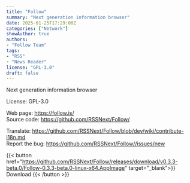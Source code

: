 ```yaml
---
title: "Follow"
summary: "Next generation information browser"
date: 2025-01-25T17:29:00Z
categories: ["Network"]
showAuthor: true
authors:
- "Follow Team"
tags: 
- "RSS"
- "News Reader"
license: "GPL-3.0"
draft: false
---
```


Next generation information browser

License: GPL-3.0

Web page: <https://follow.is/>  
Source code: <https://github.com/RSSNext/Follow/>

Translate: <https://github.com/RSSNext/Follow/blob/dev/wiki/contribute-i18n.md>  
Report the bug: <https://github.com/RSSNext/Follow//issues/new>  

{{< button href="https://github.com/RSSNext/Follow/releases/download/v0.3.3-beta.0/Follow-0.3.3-beta.0-linux-x64.AppImage" target="_blank">}}
Download
{{< /button >}}